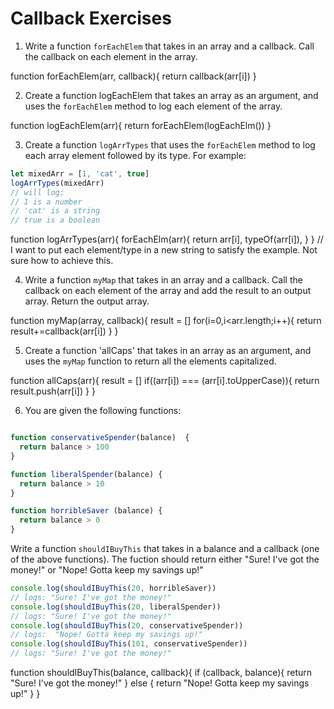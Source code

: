 # Callback Exercises

1. Write a function `forEachElem` that takes in an array and a callback. Call the callback on each element in the array.

function forEachElem(arr, callback){
  return callback(arr[i])
}

2. Create a function logEachElem that takes an array as an argument, and uses the `forEachElem` method to log each element of the array.

function logEachElem(arr){
  return forEachElem(logEachElm())
}

3. Create a function `logArrTypes` that uses the `forEachElem` method to log each array element followed by its type. For example:

```js
let mixedArr = [1, 'cat', true]
logArrTypes(mixedArr)
// will log:
// 1 is a number
// 'cat' is a string
// true is a boolean

```

function logArrTypes(arr){
  forEachElm(arr){
    return arr[i], typeOf(arr[i]),
  }
}
// I want to put each element/type in a new string to satisfy the example. Not sure how to achieve this.


4. Write a function `myMap` that takes in an array and a callback. Call the callback on each element of the array and add the result to an output array. Return the output array.

function myMap(array, callback){
  result = []
  for(i=0,i<arr.length;i++){
  return result+=callback(arr[i])
  }
}

5. Create a function 'allCaps' that takes in an array as an argument, and uses the `myMap` function to return all the elements capitalized.

function allCaps(arr){
  result = []
  if((arr[i]) === (arr[i].toUpperCase)){
    return result.push(arr[i])
  }
}


6. You are given the following functions:
```js

function conservativeSpender(balance)  {
  return balance > 100
}

function liberalSpender(balance) {
  return balance > 10
}

function horribleSaver (balance) {
  return balance > 0
}

```

Write a function `shouldIBuyThis` that takes in a balance and a callback (one of the above functions). The fuction should return either
"Sure! I've got the money!" or "Nope! Gotta keep my savings up!"

```js
console.log(shouldIBuyThis(20, horribleSaver))
// logs: "Sure! I've got the money!"
console.log(shouldIBuyThis(20, liberalSpender))
// logs: "Sure! I've got the money!"
console.log(shouldIBuyThis(20, conservativeSpender))
// logs:  "Nope! Gotta keep my savings up!"
console.log(shouldIBuyThis(101, conservativeSpender))
// logs: "Sure! I've got the money!"

```
function shouldIBuyThis(balance, callback){
  if (callback, balance){
    return "Sure! I've got the money!"
  } else {
    return "Nope! Gotta keep my savings up!"
  }
}
